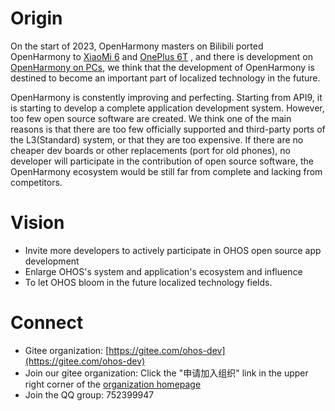 # Origin

On the start of 2023, OpenHarmony masters on Bilibili ported OpenHarmony to [XiaoMi 6](https://space.bilibili.com/1570309) and [OnePlus 6T](https://space.bilibili.com/36549646) , and there is development on [OpenHarmony on PCs](https://www.bilibili.com/video/BV1DM411J7N3), we think that the development of OpenHarmony is destined to become an important part of localized technology in the future.

OpenHarmony is constently improving and perfecting. Starting from API9, it is starting to develop a complete application development system. However, too few open source software are created. We think one of the main reasons is that there are too few officially supported and third-party ports of the L3(Standard) system, or that they are too expensive. If there are no cheaper dev boards or other replacements (port for old phones), no developer will participate in the contribution of open source software, the OpenHarmony ecosystem would be still far from complete and lacking from competitors.

# Vision

- Invite more developers to actively participate in OHOS open source app development
- Enlarge OHOS's system and application's ecosystem and influence
- To let OHOS bloom in the future localized technology fields.

# Connect

- Gitee organization: [https://gitee.com/ohos-dev](https://gitee.com/ohos-dev)
- Join our gitee organization: Click the "申请加入组织" link in the upper right corner of the [organization homepage](https://gitee.com/ohos-dev)
- Join the QQ group: 752399947
